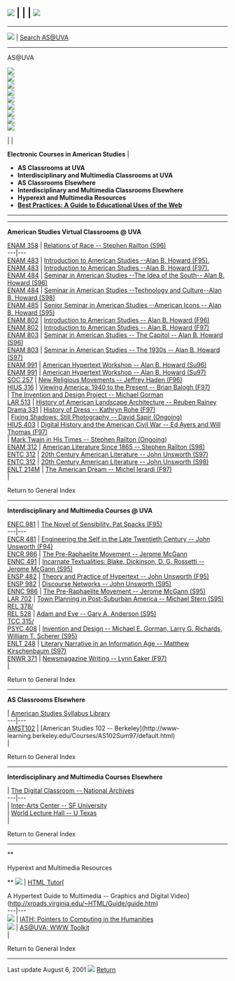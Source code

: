 ![](images/flagAndRotunda.jpg) |    |  |  ![](images/classroom.gif)  
---  
  
* * *  
  
![](images/weDoAmericanStudies.gif) |  [Search
AS@UVA](http://cti.itc.virginia.edu/search/webinator/webinator?db=/xroads)  
  
* * *

AS@UVA  
  
[![](images/buttonWhatsNew.gif)](http://xroads.virginia.edu/~AS@UVA/wasnu.html)  
[![](images/buttonPrograms.gif)](http://xroads.virginia.edu/~AS@UVA/aspgrm.html)  
[![](images/buttonYP.gif)](http://xroads.virginia.edu/~YP/yp_home.html)  
[![](images/buttonMuseum.gif)](http://xroads.virginia.edu/~MUSEUM/front.html)  
[![](images/buttonHypertexts.gif)](http://xroads.virginia.edu/~HYPER/hypertex.html)  
[![](images/buttonCulturalMaps.gif)](http://xroads.virginia.edu/~MAP/map_hp.html)  
[![](images/buttonCapitolProject.gif)](http://xroads.virginia.edu/~CAP/cap_home.html)  
[![](images/buttonClassroom.gif)](http://xroads.virginia.edu/~CLASS/class_hp.html)  
[![](images/button1930s.gif)](http://xroads.virginia.edu/~1930s/front.html)  
  
|    |  

**Electronic Courses in American Studies**   |

  * **AS Classrooms at UVA**  
  * **Interdisciplinary and Multimedia Classrooms at UVA**  
  * **AS Classrooms Elsewhere**  
  * **Interdisciplinary and Multimedia Classrooms Elsewhere**  
  * **Hyperext and Multimedia Resources**  
  * **[Best Practices: A Guide to Educational Uses of the Web](http://xroads.virginia.edu/%7ECLASS/BEST/best.html)**  

  
---  
  
* * *

**American Studies Virtual Classrooms @ UVA**

[ENAM 358](http://etext.lib.virginia.edu/railton/enam358/) | [Relations of
Race -- Stephen Railton (S96)](http://etext.lib.virginia.edu/railton/enam358/)  
---|---  
[ENAM 483](http://xroads.virginia.edu/~CLASS/AM483_95/am483syl.html) |
[Introduction to American Studies --Alan B. Howard
(F95).](http://xroads.virginia.edu/~CLASS/AM483_95/am483syl.html)  
[ENAM 483](http://xroads.virginia.edu/~CLASS/AM483_97/am483syl.html) |
[Introduction to American Studies --Alan B. Howard
(F97).](http://xroads.virginia.edu/~CLASS/AM483_97/am483syl.html)  
[ENAM 484](http://xroads.virginia.edu/~CLASS/AM484_96/am484syl.html) |
[Seminar in American Studies --The Idea of the South-- Alan B. Howard
(S96)](http://xroads.virginia.edu/~CLASS/AM484_96/am484syl.html)  
[ENAM 484](http://xroads.virginia.edu/~CLASS/am485_98/484syl98.html) |
[Seminar in American Studies --Technology and Culture--Alan B. Howard
(S98)](http://xroads.virginia.edu/~CLASS/am485_98/484syl98.html)  
[ENAM 485](http://xroads.virginia.edu/~CLASS/AM484_95/485syl95.html) | [Senior
Seminar in American Studies --American Icons -- Alan B. Howard
(S95)](http://xroads.virginia.edu/~CLASS/AM484_95/485syl95.html)  
[ENAM 802](http://xroads.virginia.edu/~CLASS/AM802_96/802syl96.html) |
[Introduction to American Studies -- Alan B. Howard
(F96)](http://xroads.virginia.edu/~CLASS/AM802_96/802syl96.html)  
[ENAM 802](http://xroads.virginia.edu/~CLASS/AM802_97/am802syl.html) |
[Introduction to American Studies -- Alan B. Howard
(F97)](http://xroads.virginia.edu/~CLASS/AM802_97/am802syl.html)  
[ENAM 803](http://xroads.virginia.edu/~CLASS/AM803_96/am803syl.html) |
[Seminar in American Studies -- The Capitol -- Alan B. Howard
(S96)](http://xroads.virginia.edu/~CLASS/AM803_96/am803syl.html)  
[ENAM 803](http://xroads.virginia.edu/~CLASS/AM803_98/frame.html) | [Seminar
in American Studies -- The 1930s -- Alan B. Howard
(S97)](http://xroads.virginia.edu/~CLASS/AM803_98/frame.html)  
[ENAM 991](http://darwin.clas.virginia.edu/~abh9h/am991syl.html) | [American
Hypertext Workshop -- Alan B. Howard
(Su96)](http://darwin.clas.virginia.edu/~abh9h/am991syl.html)  
[ENAM 991](http://www.people.virginia.edu/~abh9h/am991syl.html) | [American
Hypertext Workshop -- Alan B. Howard
(Su97)](http://www.people.virginia.edu/~abh9h/am991syl.html)  
[SOC 257](http://cti.itc.virginia.edu/~jkh8x/soc257/home.html) | [New
Religious Movements -- Jeffrey Haden
(F96)](http://cti.itc.virginia.edu/~jkh8x/soc257/home.html)  
[HIUS 316](http://www.people.virginia.edu/~ejk4e/hius316/hius316.htm) |
[Viewing America: 1940 to the Present -- Brian Balogh
(F97)](http://www.people.virginia.edu/~ejk4e/hius316/hius316.htm)  
| [The Invention and Design Project -- Michael
Gorman](http://cti.itc.Virginia.EDU/~meg3c/id/)  
[LAR 513](http://cti.itc.Virginia.EDU/~rmr/home.html) | [History of American
Landscape Architecture -- Reuben
Rainey](http://cti.itc.Virginia.EDU/~rmr/home.html)  
[Drama 331](http://cti.itc.virginia.edu/~kmr3c/docs/frameset.html) | [History
of Dress -- Kathryn Rohe
(F97)](http://cti.itc.virginia.edu/~kmr3c/docs/frameset.html)  
| [Fixing Shadows: Still Photography -- David Sapir
(Ongoing)](http://www.people.virginia.edu/%7Eds8s/)  
[HIUS 403](http://jefferson.village.virginia.edu/vshadow2/cwprojects.html) |
[Digital History and the American Civil War -- Ed Ayers and Will Thomas
(F97)](http://jefferson.village.virginia.edu/vshadow2/cwprojects.html)  
| [Mark Twain in His Times \-- Stephen Railton
(Ongoing)](http://etext.virginia.edu/railton/)  
[ENAM 312](http://etext.virginia.edu/railton/enam312/) | [American Literature
Since 1865 -- Stephen Railton
(S98)](http://etext.virginia.edu/railton/enam312/)  
[ENTC 312](http://www.engl.virginia.edu/courses/entc312/s97/1/) | [20th
Century American Literature -- John Unsworth
(S97)](http://www.engl.virginia.edu/courses/entc312/s97/1/)  
[ENTC 312](http://www.engl.virginia.edu/courses/entc312/s98/) | [20th Century
American Literature -- John Unsworth
(S98)](http://www.engl.virginia.edu/courses/entc312/s98/)  
[ENLT 214M](http://www.people.virginia.edu/~mli5e/ENLT/) | [The American Dream
\-- Michel Ierardi (F97)](http://www.people.virginia.edu/~mli5e/ENLT/)  
 |

Return to General Index  
  
* * *

**Interdisciplinary and Multimedia Courses @ UVA**

[ENEC 981](http://jefferson.village.virginia.edu/courses/enec981/enec981.html)
| [The Novel of Sensibility. Pat Spacks
(F95)](http://jefferson.village.virginia.edu/courses/enec981/enec981.html)  
---|---  
[ENCR 481](http://www.iath.virginia.edu/courses/encr481/481.html) |
[Engineering the Self in the Late Twentieth Century -- John Unsworth
(F94)](http://www.iath.virginia.edu/courses/encr481/481.html)  
[ENCR
986](http://jefferson.village.virginia.edu/courses/ennc986/syllabus.html) |
[The Pre-Raphaelite Movement -- Jerome
McGann](http://jefferson.village.virginia.edu/courses/ennc986/syllabus.html)  
[ENNC 491](http://www.iath.virginia.edu/courses/ennc491/resources.html) |
[Incarnate Textualities: Blake, Dickinson, D. G. Rossetti -- Jerome McGann
(S95)](http://www.iath.virginia.edu/courses/ennc491/resources.html)  
[ENSP 482](http://jefferson.village.virginia.edu/courses/ensp482-S96/) |
[Theory and Practice of Hypertext -- John Unsworth
(F95)](http://jefferson.village.virginia.edu/courses/ensp482-S96/)  
[ENSP 982](http://www.iath.virginia.edu/courses/ensp982/) | [Discourse
Networks -- John Unsworth
(S95)](http://www.iath.virginia.edu/courses/ensp982/)  
[ENNC 986](http://www.iath.virginia.edu/courses/ennc986/ennc986.html) | [The
Pre-Raphaelite Movement \-- Jerome McGann
(S95)](http://www.iath.virginia.edu/courses/ennc986/ennc986.html)  
[LAR 702](http://jefferson.village.virginia.edu/stern/lar702/intro.html) |
[Town Planning in Post-Suburban America -- Michael Stern
(S95)](http://jefferson.village.virginia.edu/stern/lar702/intro.html)  
[REL 378/  
REL 528](http://jefferson.village.virginia.edu/anderson/rel378/intro.html) |
[Adam and Eve -- Gary A. Anderson
(S95)](http://jefferson.village.virginia.edu/anderson/rel378/intro.html)  
[TCC 315/  
PSYC 408](http://repo-nt.tcc.virginia.edu/classes/tcc315/RepoHome.htm) |
[Invention and Design -- Michael E. Gorman, Larry G. Richards, William T.
Scherer (S95)](http://repo-nt.tcc.virginia.edu/classes/tcc315/RepoHome.htm)  
[ENLT 248](http://www.engl.virginia.edu/courses/enlt248/s97/1/) | [Literary
Narrative in an Information Age -- Matthew Kirschenbaum
(S97)](http://www.engl.virginia.edu/courses/enlt248/s97/1/)  
[ENWR 371](http://www.people.Virginia.EDU/~lae9e/) | [Newsmagazine Writing \--
Lynn Eaker (F97)](http://www.people.Virginia.EDU/~lae9e/)  
 |

Return to General Index  
  
* * *

**AS Classrooms Elsewhere**

  | [American Studies Syllabus
Library](http://www.georgetown.edu/crossroads/as_syllabi.html)  
---|---  
[AMST102](http://www-learning.berkeley.edu/Courses/AS102Sum97/default.html) |
[American Studies 102 -- Berkeley](http://www-
learning.berkeley.edu/Courses/AS102Sum97/default.html)  
 |

Return to General Index  
  
* * *

**Interdisciplinary and Multimedia Courses Elsewhere**

  | [The Digital Classroom \-- National
Archives](http://www.nara.gov/education/classrm.html)  
---|---  
  | [Inter-Arts Center -- SF University](http://www.iac.sfsu.edu/)  
  | [World Lecture Hall -- U Texas](http://www.utexas.edu/world/lecture/)  
 |

Return to General Index  
  
* * *

**

Hyperext and Multimedia Resources

** ![](images/htmlbut2.jpg) |  [HTML
Tutor](http://xroads.virginia.edu/~HTML/htmlhome.html)[  
  
A Hypertext Guide to Multimedia -- Graphics and Digital
Video](http://xroads.virginia.edu/~HTML/Guide/guide.htm)  
---|---  
![](images/iathbut2.gif) | [IATH: Pointers to Computing in the
Humanities](http://jefferson.village.virginia.edu/cgi-bin/readings.pl)  
![](images/tools.gif) | [AS@UVA: WWW
Toolkit](http://darwin.clas.virginia.edu/~abh9h/toolkit.html)  
 |

Return to General Index  
  
* * *

Last update  August 6, 2001
[![](http://xroads.virginia.edu/~AS@UVA/orngbut1.gif)](http://xroads.virginia.edu)
[Return](http://xroads.virginia.edu)

